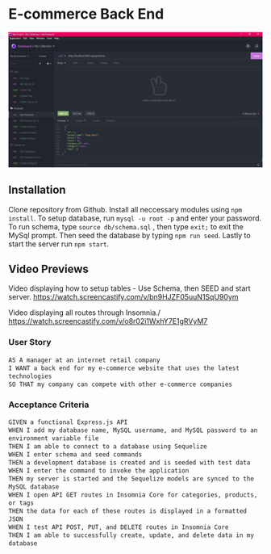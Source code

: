 # E-commerce Back End 

![Insomnia](insomnia.jpg)

## Installation
Clone repository from Github. Install all neccessary modules using `npm install`. To setup database, run `mysql -u root -p` and enter your password. To run schema, type `source db/schema.sql` , then type `exit;` to exit the MySql prompt. Then seed the database by typing `npm run seed`. Lastly to start the server run `npm start`.

## Video Previews
Video displaying how to setup tables - Use Schema, then SEED and start server.
https://watch.screencastify.com/v/bn9HJZF05uuN1SqU90ym   


Video displaying all routes through Insomnia./   
https://watch.screencastify.com/v/o8r02i1WxhY7E1gRVyM7  


### User Story
```
AS A manager at an internet retail company
I WANT a back end for my e-commerce website that uses the latest technologies
SO THAT my company can compete with other e-commerce companies
```

### Acceptance Criteria 
```
GIVEN a functional Express.js API
WHEN I add my database name, MySQL username, and MySQL password to an environment variable file
THEN I am able to connect to a database using Sequelize
WHEN I enter schema and seed commands
THEN a development database is created and is seeded with test data
WHEN I enter the command to invoke the application
THEN my server is started and the Sequelize models are synced to the MySQL database
WHEN I open API GET routes in Insomnia Core for categories, products, or tags
THEN the data for each of these routes is displayed in a formatted JSON
WHEN I test API POST, PUT, and DELETE routes in Insomnia Core
THEN I am able to successfully create, update, and delete data in my database
```
